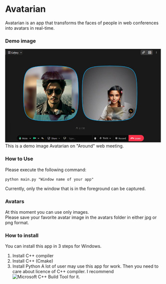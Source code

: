 # Avatarian
Avatarian is an app that transforms the faces of people in web conferences into avatars in real-time.

### Demo image
![Demo Image](media/avatarian_demo.jpg "Avatarian on Around")   
This is a demo image Avatarian on "Around" web meeting.

### How to Use
Please execute the following command:
```shell
python main.py "Window name of your app"
```
Currently, only the window that is in the foreground can be captured.

### Avatars
At this moment you can use only images.  
Please save your favorite avatar image in the avatars folder in either jpg or png format.

### How to install
You can install this app in 3 steps for Windows.
1. Install C++ compiler
2. Install C++ (Cmake)
3. Install Python
A lot of user may use this app for work.
Then you need to care about licence of C++ compiler.
I recommend ![Microsoft C++ Build Tool](https://visualstudio.microsoft.com/ja/visual-cpp-build-tools/) for it.

